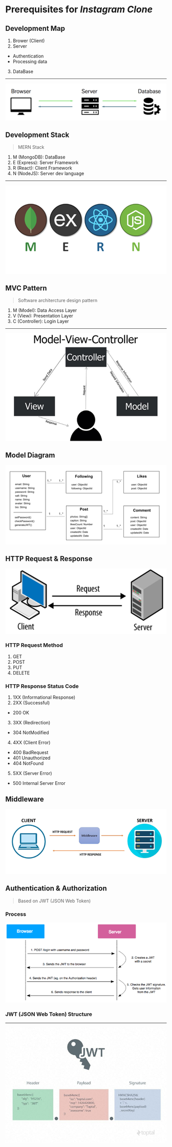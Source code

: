 # Prerequisites for *Instagram Clone*


## Development Map
1. Brower (Client)
2. Server 
- Authentication
- Processing data
3. DataBase
---
![flow](/images/dev_flow.png)


## Development Stack
> MERN Stack
1. M (MongoDB): DataBase
2. E (Express): Server Framework
3. R (React): Client Framework
4. N (NodeJS): Server dev language
---
![MERN](/images/MERN.png)


## MVC Pattern
> Software architercture design pattern
1. M (Model): Data Access Layer
2. V (View): Presentation Layer
3. C (Controller): Login Layer
---
![MVC](/images/mvc.jpeg)


## Model Diagram

![Diagram](/images/Diagram.png)

## HTTP Request & Response
![HTTP](/images/http.png)

### HTTP Request Method
1. GET
2. POST
3. PUT
4. DELETE

### HTTP Response Status Code
1. 1XX (Informational Response)
2. 2XX (Successful)
- 200 OK
3. 3XX (Redirection)
- 304 NotModified
4. 4XX (Client Error)
- 400 BadRequest
- 401 Unauthorized
- 404 NotFound
5. 5XX (Server Error)
- 500 Internal Server Error


## Middleware

![Middleware](/images/middleware.png)



## Authentication & Authorization 
> Based on JWT (JSON Web Token)

### Process
![Auth](/images/auth_process.png)

### JWT (JSON Web Token) Structure

--- 
![JWT](/images/jwt.jpeg)



